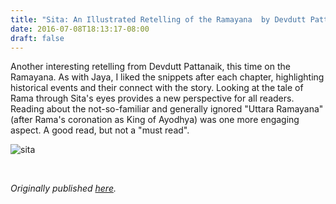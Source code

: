 ```yaml
---
title: "Sita: An Illustrated Retelling of the Ramayana  by Devdutt Pattanaik - Review by Abhishek Desikan"
date: 2016-07-08T18:13:17-08:00
draft: false
---
```


Another interesting retelling from Devdutt Pattanaik, this time on the Ramayana. As with Jaya, I liked the snippets after each chapter, highlighting historical events and their connect with the story. Looking at the tale of Rama through Sita's eyes provides a new perspective for all readers. Reading about the not-so-familiar and generally ignored "Uttara Ramayana" (after Rama's coronation as King of Ayodhya) was one more engaging aspect. A good read, but not a "must read".

![sita](/sita.jpg)

&nbsp;&nbsp;

*Originally published [here](https://www.goodreads.com/review/show/1376887174).*